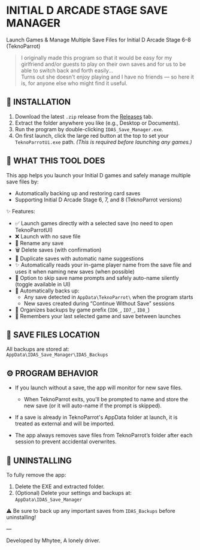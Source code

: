 INITIAL D ARCADE STAGE SAVE MANAGER  
===================================  

Launch Games & Manage Multiple Save Files for Initial D Arcade Stage 6–8 (TeknoParrot)

> I originally made this program so that it would be easy for my girlfriend and/or guests to play on their own saves and for us to be able to switch back and forth easily...  
> Turns out she doesn't enjoy playing and I have no friends — so here it is, for anyone else who might find it useful.

📂 INSTALLATION  
---------------  
1. Download the latest `.zip` release from the [Releases](https://github.com/mhytee/idas_save_manager/releases) tab.  
2. Extract the folder anywhere you like (e.g., Desktop or Documents).  
3. Run the program by double-clicking `IDAS_Save_Manager.exe`.  
4. On first launch, click the large red button at the top to set your `TeknoParrotUi.exe` path. _(This is required before launching any games.)_


🧠 WHAT THIS TOOL DOES  
----------------------  
This app helps you launch your Initial D games and safely manage multiple save files by:  
- Automatically backing up and restoring card saves  
- Supporting Initial D Arcade Stage 6, 7, and 8 (TeknoParrot versions)

✨ Features:  
- ✅ Launch games directly with a selected save (no need to open TeknoParrotUI)  
- ❌ Launch with no save file  
- 📝 Rename any save  
- 🗑️ Delete saves (with confirmation)  
- 📄 Duplicate saves with automatic name suggestions  
- ✨ Automatically reads your in-game player name from the save file and uses it when naming new saves (when possible)  
- 🔘 Option to skip save name prompts and safely auto-name silently (toggle available in UI)  
- 🔁 Automatically backs up:  
  - Any save detected in `AppData\TeknoParrot\` when the program starts  
  - New saves created during “Continue Without Save” sessions  
- 💾 Organizes backups by game prefix (`ID6_`, `ID7_`, `ID8_`)  
- 🧠 Remembers your last selected game and save between launches

💾 SAVE FILES LOCATION  
----------------------  
All backups are stored at:  
`AppData\IDAS_Save_Manager\IDAS_Backups`

⚙️ PROGRAM BEHAVIOR  
-------------------  
- If you launch without a save, the app will monitor for new save files.  
  - When TeknoParrot exits, you'll be prompted to name and store the new save (or it will auto-name if the prompt is skipped).  

- If a save is already in TeknoParrot's AppData folder at launch, it is treated as external and will be imported.

- The app always removes save files from TeknoParrot’s folder after each session to prevent accidental overwrites.

🧽 UNINSTALLING  
---------------  
To fully remove the app:  
1. Delete the EXE and extracted folder.  
2. (Optional) Delete your settings and backups at:  
   `AppData\IDAS_Save_Manager`

⚠️ Be sure to back up any important saves from `IDAS_Backups` before uninstalling!

—

Developed by Mhytee, A lonely driver.
